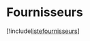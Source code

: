 # Fournisseurs

[!include[listefournisseurs](fournisseurs.listefournisseurs.autogen.md)]


















































